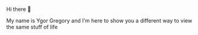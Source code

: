 Hi there 👋

My name is Ygor Gregory and I'm here to show you a different way to view the same stuff of life
